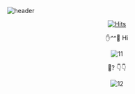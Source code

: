 
![header](https://capsule-render.vercel.app/api?type=waving&color=auto&height=300&section=header&text=JAEJONG%20LEE&animation=blinking&fontSize=90)
<div align="center">
  
[![Hits](https://hits.seeyoufarm.com/api/count/incr/badge.svg?url=https%3A%2F%2Fgithub.com%2Fgjbae1212%2Fhit-counter&count_bg=%233F7EC4&title_bg=%2336C232&icon=&icon_color=%23FAFAFA&title=hits&edge_flat=false)](https://github.com/2BELLBELL/2BELLBELL)

</div>

<div align="center"> ✋^^🤚 Hi </div>

<div align="center">
  
![11](https://pbs.twimg.com/profile_images/2097403581/profile_400x400.png)

</div>

<div align="center"> 🤬? 👇👇 </div>

<div align="center">

![12](https://image.edaily.co.kr/images/photo/files/NP/S/2016/07/PS16072500012.jpg)

</div>
<!--
**2BELLBELL/2BELLBELL** is a ✨ _special_ ✨ repository because its `README.md` (this file) appears on your GitHub profile.

Here are some ideas to get you started:

- 🔭 I’m currently working on ...
- 🌱 I’m currently learning ...
- 👯 I’m looking to collaborate on ...
- 🤔 I’m looking for help with ...
- 💬 Ask me about ...
- 📫 How to reach me: ...
- 😄 Pronouns: ...
- ⚡ Fun fact: ...
-->
